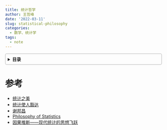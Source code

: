 ```yaml
---
title: 统计哲学
author: 王哲峰
date: '2022-03-11'
slug: statistical-philosophy
categories:
  - 数学、统计学
tags:
  - note
---
```


<style>
details {
    border: 1px solid #aaa;
    border-radius: 4px;
    padding: .5em .5em 0;
}

summary {
    font-weight: bold;
    margin: -.5em -.5em 0;
    padding: .5em;
}

details[open] {
    padding: .5em;
}

details[open] summary {
    border-bottom: 1px solid #aaa;
    margin-bottom: .5em;
}
img {
    pointer-events: none;
}
</style>

<details><summary>目录</summary><p>

- [参考](#参考)
</p></details><p></p>





# 参考

* [统计之美]()
* [统计使人豁达]()
* [谢邦昌]()
* [Philosophy of Statistics](https://plato.stanford.edu/entries/statistics/)
* [因果推断——现代统计的思想飞跃](https://mp.weixin.qq.com/s/QxL0DWR-NF35NHZ6FkxHZA)